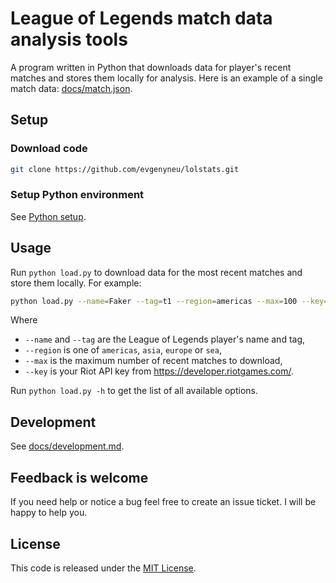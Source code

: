 # League of Legends match data analysis tools

A program written in Python that downloads data for player's recent matches and stores them locally for analysis. Here is an example of a single match data: [docs/match.json](docs/match.json).

## Setup

### Download code

```bash
git clone https://github.com/evgenyneu/lolstats.git
```

### Setup Python environment

See [Python setup](docs/python_setup.md).

## Usage

Run `python load.py` to download data for the most recent matches and store them locally. For example:

```bash
python load.py --name=Faker --tag=t1 --region=americas --max=100 --key=your_api_key
```

Where
  * `--name` and `--tag` are the League of Legends player's name and tag,
  * `--region` is one of `americas`, `asia`, `europe` or `sea`,
  * `--max` is the maximum number of recent matches to download,
  * `--key` is your Riot API key from https://developer.riotgames.com/.

Run `python load.py -h` to get the list of all available options.


## Development

See [docs/development.md](docs/development.md).


## Feedback is welcome

If you need help or notice a bug feel free to create an issue ticket. I will be happy to help you.


## License

This code is released under the [MIT License](LICENSE).
